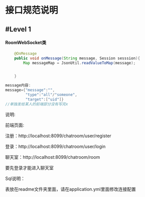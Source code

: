 # 接口规范说明

## #Level 1

#### RoomWebSocket类

```java
    @OnMessage
    public void onMessage(String message, Session sesssion){
        Map messageMap = JsonUtil.readValueToMap(message);


    }

message内容:
message={"message":"",
         "type":"all"/"someone",
         "target":["uid"]}
//单独发给某人的前端部分没有写完x
```

说明:

前端页面:

注册：http://localhost:8099/chatroom/user/register

登录：http://localhost:8099/chatroom/user/login

聊天室：http://localhost:8099/chatroom/room

要先登录才能进入聊天室



Sql说明：

表放在readme文件夹里面，请在application.yml里面修改连接配置